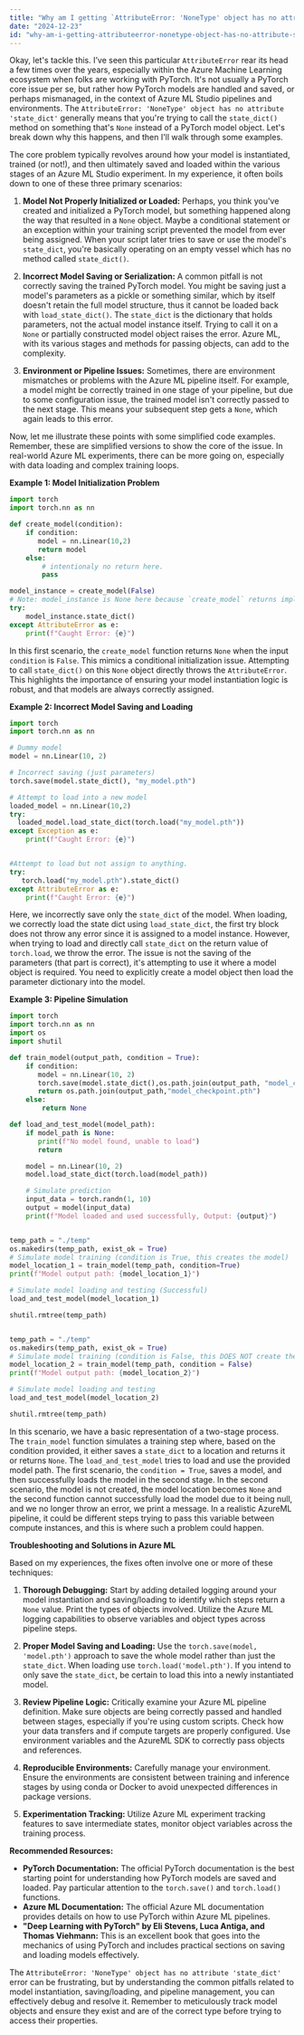 ```yaml
---
title: "Why am I getting `AttributeError: 'NoneType' object has no attribute 'state_dict'` in Azure ML Studio with PyTorch?"
date: "2024-12-23"
id: "why-am-i-getting-attributeerror-nonetype-object-has-no-attribute-statedict-in-azure-ml-studio-with-pytorch"
---
```


Okay, let's tackle this. I’ve seen this particular `AttributeError` rear its head a few times over the years, especially within the Azure Machine Learning ecosystem when folks are working with PyTorch. It's not usually a PyTorch core issue per se, but rather how PyTorch models are handled and saved, or perhaps mismanaged, in the context of Azure ML Studio pipelines and environments. The `AttributeError: 'NoneType' object has no attribute 'state_dict'` generally means that you're trying to call the `state_dict()` method on something that's `None` instead of a PyTorch model object. Let's break down why this happens, and then I'll walk through some examples.

The core problem typically revolves around how your model is instantiated, trained (or not!), and then ultimately saved and loaded within the various stages of an Azure ML Studio experiment. In my experience, it often boils down to one of these three primary scenarios:

1. **Model Not Properly Initialized or Loaded:** Perhaps, you think you've created and initialized a PyTorch model, but something happened along the way that resulted in a `None` object. Maybe a conditional statement or an exception within your training script prevented the model from ever being assigned. When your script later tries to save or use the model's `state_dict`, you're basically operating on an empty vessel which has no method called `state_dict()`.

2. **Incorrect Model Saving or Serialization:** A common pitfall is not correctly saving the trained PyTorch model. You might be saving just a model's parameters as a pickle or something similar, which by itself doesn't retain the full model structure, thus it cannot be loaded back with `load_state_dict()`. The `state_dict` is the dictionary that holds parameters, not the actual model instance itself. Trying to call it on a `None` or partially constructed model object raises the error. Azure ML, with its various stages and methods for passing objects, can add to the complexity.

3. **Environment or Pipeline Issues:** Sometimes, there are environment mismatches or problems with the Azure ML pipeline itself. For example, a model might be correctly trained in one stage of your pipeline, but due to some configuration issue, the trained model isn't correctly passed to the next stage. This means your subsequent step gets a `None`, which again leads to this error.

Now, let me illustrate these points with some simplified code examples. Remember, these are simplified versions to show the core of the issue. In real-world Azure ML experiments, there can be more going on, especially with data loading and complex training loops.

**Example 1: Model Initialization Problem**

```python
import torch
import torch.nn as nn

def create_model(condition):
    if condition:
       model = nn.Linear(10,2)
       return model
    else:
        # intentionaly no return here.
        pass

model_instance = create_model(False)
# Note: model_instance is None here because `create_model` returns implicitly None.
try:
    model_instance.state_dict()
except AttributeError as e:
    print(f"Caught Error: {e}")
```

In this first scenario, the `create_model` function returns `None` when the input `condition` is `False`. This mimics a conditional initialization issue. Attempting to call `state_dict()` on this `None` object directly throws the `AttributeError`. This highlights the importance of ensuring your model instantiation logic is robust, and that models are always correctly assigned.

**Example 2: Incorrect Model Saving and Loading**

```python
import torch
import torch.nn as nn

# Dummy model
model = nn.Linear(10, 2)

# Incorrect saving (just parameters)
torch.save(model.state_dict(), "my_model.pth")

# Attempt to load into a new model
loaded_model = nn.Linear(10,2)
try:
  loaded_model.load_state_dict(torch.load("my_model.pth"))
except Exception as e:
    print(f"Caught Error: {e}")


#Attempt to load but not assign to anything.
try:
   torch.load("my_model.pth").state_dict()
except AttributeError as e:
    print(f"Caught Error: {e}")
```

Here, we incorrectly save only the `state_dict` of the model. When loading, we correctly load the state dict using `load_state_dict`, the first try block does not throw any error since it is assigned to a model instance. However, when trying to load and directly call `state_dict` on the return value of `torch.load`, we throw the error. The issue is not the saving of the parameters (that part is correct), it's attempting to use it where a model object is required. You need to explicitly create a model object then load the parameter dictionary into the model.

**Example 3: Pipeline Simulation**

```python
import torch
import torch.nn as nn
import os
import shutil

def train_model(output_path, condition = True):
    if condition:
       model = nn.Linear(10, 2)
       torch.save(model.state_dict(),os.path.join(output_path, "model_checkpoint.pth"))
       return os.path.join(output_path,"model_checkpoint.pth")
    else:
        return None

def load_and_test_model(model_path):
    if model_path is None:
       print(f"No model found, unable to load")
       return

    model = nn.Linear(10, 2)
    model.load_state_dict(torch.load(model_path))

    # Simulate prediction
    input_data = torch.randn(1, 10)
    output = model(input_data)
    print(f"Model loaded and used successfully, Output: {output}")


temp_path = "./temp"
os.makedirs(temp_path, exist_ok = True)
# Simulate model training (condition is True, this creates the model)
model_location_1 = train_model(temp_path, condition=True)
print(f"Model output path: {model_location_1}")

# Simulate model loading and testing (Successful)
load_and_test_model(model_location_1)

shutil.rmtree(temp_path)


temp_path = "./temp"
os.makedirs(temp_path, exist_ok = True)
# Simulate model training (condition is False, this DOES NOT create the model)
model_location_2 = train_model(temp_path, condition = False)
print(f"Model output path: {model_location_2}")

# Simulate model loading and testing
load_and_test_model(model_location_2)

shutil.rmtree(temp_path)

```

In this scenario, we have a basic representation of a two-stage process. The `train_model` function simulates a training step where, based on the condition provided, it either saves a `state_dict` to a location and returns it or returns `None`. The `load_and_test_model` tries to load and use the provided model path. The first scenario, the `condition = True`, saves a model, and then successfully loads the model in the second stage. In the second scenario, the model is not created, the model location becomes `None` and the second function cannot successfully load the model due to it being null, and we no longer throw an error, we print a message. In a realistic AzureML pipeline, it could be different steps trying to pass this variable between compute instances, and this is where such a problem could happen.

**Troubleshooting and Solutions in Azure ML**

Based on my experiences, the fixes often involve one or more of these techniques:

1.  **Thorough Debugging:** Start by adding detailed logging around your model instantiation and saving/loading to identify which steps return a `None` value. Print the types of objects involved. Utilize the Azure ML logging capabilities to observe variables and object types across pipeline steps.

2.  **Proper Model Saving and Loading:** Use the `torch.save(model, 'model.pth')` approach to save the whole model rather than just the `state_dict`. When loading use `torch.load('model.pth')`. If you intend to only save the `state_dict`, be certain to load this into a newly instantiated model.

3.  **Review Pipeline Logic:** Critically examine your Azure ML pipeline definition. Make sure objects are being correctly passed and handled between stages, especially if you're using custom scripts. Check how your data transfers and if compute targets are properly configured. Use environment variables and the AzureML SDK to correctly pass objects and references.

4.  **Reproducible Environments:** Carefully manage your environment. Ensure the environments are consistent between training and inference stages by using conda or Docker to avoid unexpected differences in package versions.

5.  **Experimentation Tracking:** Utilize Azure ML experiment tracking features to save intermediate states, monitor object variables across the training process.

**Recommended Resources:**

*   **PyTorch Documentation:** The official PyTorch documentation is the best starting point for understanding how PyTorch models are saved and loaded. Pay particular attention to the `torch.save()` and `torch.load()` functions.
*   **Azure ML Documentation:** The official Azure ML documentation provides details on how to use PyTorch within Azure ML pipelines.
*   **"Deep Learning with PyTorch" by Eli Stevens, Luca Antiga, and Thomas Viehmann:** This is an excellent book that goes into the mechanics of using PyTorch and includes practical sections on saving and loading models effectively.

The `AttributeError: 'NoneType' object has no attribute 'state_dict'` error can be frustrating, but by understanding the common pitfalls related to model instantiation, saving/loading, and pipeline management, you can effectively debug and resolve it. Remember to meticulously track model objects and ensure they exist and are of the correct type before trying to access their properties.
